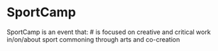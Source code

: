 # SportCamp
SportCamp is an event that:  #  is focused on creative and critical work in/on/about sport commoning through arts and co-creation
